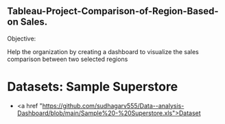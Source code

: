 ## Tableau-Project-Comparison-of-Region-Based-on Sales.

 Objective:

Help the organization by creating a dashboard to visualize the sales comparison between two selected regions

# Datasets: Sample Superstore 
- <a href "https://github.com/sudhagarv555/Data--analysis-Dashboard/blob/main/Sample%20-%20Superstore.xls">Dataset</a>
